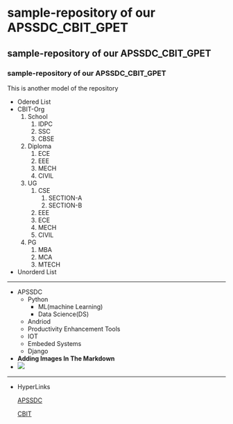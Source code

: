 # sample-repository of our APSSDC_CBIT_GPET
## sample-repository of our APSSDC_CBIT_GPET
### sample-repository of our APSSDC_CBIT_GPET
This is another model of the repository

* Odered List
* CBIT-Org
    1. School
        1. IDPC
        2. SSC
        3. CBSE
    2. Diploma
        1. ECE
        2. EEE
        3. MECH
        4. CIVIL
    3. UG
        1. CSE
            1. SECTION-A
            2. SECTION-B
        3. EEE
        4. ECE
        5. MECH
        6. CIVIL
    4. PG
        1. MBA
        2. MCA
        3. MTECH
 * Unorderd List
 ---------------------------------------------------------
 * APSSDC
    - Python
        - ML(machine Learning)
        - Data Science(DS)
     - Andriod
     - Productivity Enhancement Tools
     - IOT
     - Embeded Systems
     - Django
 * **Adding Images In The Markdown**
 * <img src="https://cache.careers360.mobi/media/presets/720X480/colleges/social-media/media-gallery/5312/2020/8/17/Campus%20View%20of%20Chaitanya%20Bharathi%20Institute%20of%20Technology%20Cuddapah_Campus-View_2.png">
-----------------------------------------------------------------------------------------------------------------------------------
 * HyperLinks
 
    [APSSDC](https://www.apssdc.in/home/)
    
    [CBIT](https://www.cbit.ac.in/)
